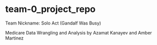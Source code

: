 # team-0_project_repo

Team Nickname: Solo Act (Gandalf Was Busy)

Medicare Data Wrangling and Analysis by Azamat Kanayev and Amber Martinez
